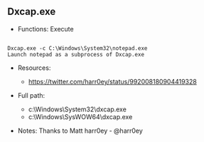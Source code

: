 ## Dxcap.exe
* Functions: Execute
```

Dxcap.exe -c C:\Windows\System32\notepad.exe
Launch notepad as a subprocess of Dxcap.exe
```
   
* Resources:   
  * https://twitter.com/harr0ey/status/992008180904419328
   
* Full path:   
  * c:\Windows\System32\dxcap.exe
  * c:\Windows\SysWOW64\dxcap.exe
   
* Notes: Thanks to Matt harr0ey - @harr0ey  
   
